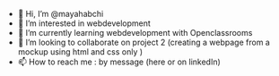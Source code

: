 - 👋 Hi, I’m @mayahabchi
- 👀 I’m interested in webdevelopment 
- 🌱 I’m currently learning webdevelopment with Openclassrooms
- 💞️ I’m looking to collaborate on project 2 (creating a webpage from a mockup using html and css only )
- 📫 How to reach me : by message (here or on linkedIn)

<!---
mayahartlieb/mayahartlieb is a ✨ special ✨ repository because its `README.md` (this file) appears on your GitHub profile.
You can click the Preview link to take a look at your changes.
--->
